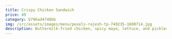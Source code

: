 ```yaml
---
title: Crispy Chicken Sandwich
price: 49
category: b796ad4748bb
img: /src/assets/images/menu/pexels-rajesh-tp-749235-1600714.jpg
description: Buttermilk-fried chicken, spicy mayo, lettuce, and pickles on a brioche bun.
---
```

